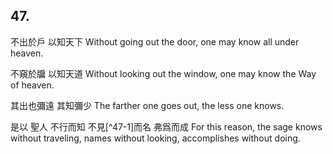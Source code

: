 ## 47.

不出於戶
以知天下
Without going out the door,
one may know all under heaven.

不窺於牖
以知天道
Without looking out the window,
one may know the Way of heaven.

其出也彌遠
其知彌少
The farther one goes out,
the less one knows.

是以
聖人
不行而知
不見[^47-1]而名
弗爲而成
For this reason,
the sage
knows without traveling,
names without looking,
accomplishes without doing.
